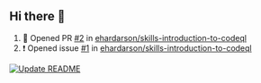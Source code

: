 
## Hi there 👋

<!--
**ehardarson/ehardarson** is a ✨ _special_ ✨ repository because its `README.md` (this file) appears on your GitHub profile.

Here are some ideas to get you started:

- 🔭 I’m currently working on ...
- 🌱 I’m currently learning ...
- 👯 I’m looking to collaborate on ...
- 🤔 I’m looking for help with ...
- 💬 Ask me about ...
- 📫 How to reach me: ...
- 😄 Pronouns: ...
- ⚡ Fun fact: ...
-->

<!-- Adding badges from Credly  -->
<!--START_SECTION:badges-->
<!--END_SECTION:badges-->


<!--START_SECTION:activity-->
1. 💪 Opened PR [#2](https://github.com/ehardarson/skills-introduction-to-codeql/pull/2) in [ehardarson/skills-introduction-to-codeql](https://github.com/ehardarson/skills-introduction-to-codeql)
2. ❗ Opened issue [#1](https://github.com/ehardarson/skills-introduction-to-codeql/issues/1) in [ehardarson/skills-introduction-to-codeql](https://github.com/ehardarson/skills-introduction-to-codeql)
<!--END_SECTION:activity-->


[![Update README](https://github.com/ehardarson/ehardarson/actions/workflows/main.yml/badge.svg)](https://github.com/ehardarson/ehardarson/actions/workflows/main.yml)
